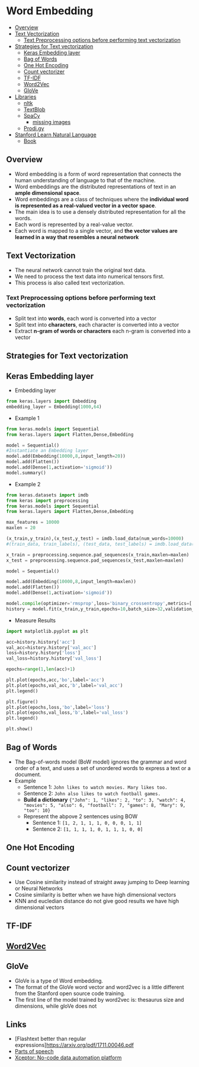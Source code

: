 
# Word Embedding
- [Overview](#overview)
- [Text Vectorization](#text-vectorization)
  - [Text Preprocessing options before performing text vectorization](#text-preprocessing-options-for-before-performing-text-vectorization)
- [Strategies for Text vectorization](#strategies-for-text-vectorization)
  - [Keras Embedding layer](#keras-embedding-layer)
  - [Bag of Words](#bag-of-eords)
  - [One Hot Encoding](#one-hot-encoding)
  - [Count vectorizer](#count-vectorizer)
  - [TF-IDF](#tf-idf)
  - [Word2Vec](#word2vec)
  - [GloVe](#gloVe)
- [Libraries](#libraries)
  - [nltk](https://www.nltk.org/)
  - [TextBlob](https://colab.research.google.com/drive/11PEnYPnmi0eS9wVOXn1lSfiTxFUvUYNi?usp=sharing)
  - [SpaCy](https://colab.research.google.com/drive/1IRfOFBQ5N6_m0cMgmkzagtfCACrf8sxJ?usp=sharing)
    - [missing images](https://drive.google.com/drive/folders/1HL7EiZlpOloAlRI8Mm2jr-x9r2jqM11H)
  - [Prodi.gy](https://prodi.gy/)
- [Stanford Learn Natural Language](https://web.stanford.edu/~jurafsky/slp3/)
  - [Book](https://web.stanford.edu/~jurafsky/slp3/ed3book_jan122022.pdf)

## Overview
- Word embedding is a form of word representation that connects the human understanding of language to that of the machine. 
- Word embeddings are the distributed representations of text in an **ample dimensional space**. 
- Word embeddings are a class of techniques where the **individual word is represented as a real-valued vector in a vector space**. 
- The main idea is to use a densely distributed representation for all the words. 
- Each word is represented by a real-value vector. 
- Each word is mapped to a single vector, and **the vector values are learned in a way that resembles a neural network**

## Text Vectorization
- The neural network cannot train the original text data. 
- We need to process the text data into numerical tensors first. 
- This process is also called text vectorization.

### Text Preprocessing options before performing text vectorization
- Split text into **words**, each word is converted into a vector
- Split text into **characters**, each character is converted into a vector
- Extract **n-gram of words or characters** each n-gram is converted into a vector

## Strategies for Text vectorization
## Keras Embedding layer
- Embedding layer
```python
from keras.layers import Embedding
embedding_layer = Embedding(1000,64)
```
- Example 1
```python
from keras.models import Sequential
from keras.layers import Flatten,Dense,Embedding

model = Sequential()
#Instantiate an Embedding layer
model.add(Embedding(10000,8,input_length=20))
model.add(Flatten())
model.add(Dense(1,activation='sigmoid'))
model.summary()
```
- Example 2
```python
from keras.datasets import imdb
from keras import preprocessing
from keras.models import Sequential
from keras.layers import Flatten,Dense,Embedding

max_features = 10000
maxlen = 20

(x_train,y_train),(x_test,y_test) = imdb.load_data(num_words=10000)
#(train_data, train_labels), (test_data, test_labels) = imdb.load_data(num_words=10000)

x_train = preprocessing.sequence.pad_sequences(x_train,maxlen=maxlen)
x_test = preprocessing.sequence.pad_sequences(x_test,maxlen=maxlen)

model = Sequential()

model.add(Embedding(10000,8,input_length=maxlen))
model.add(Flatten())
model.add(Dense(1,activation='sigmoid'))

model.compile(optimizer='rmsprop',loss='binary_crossentropy',metrics=['acc'])
history = model.fit(x_train,y_train,epochs=10,batch_size=32,validation_split=0.2,verbose=1)
```
- Measure Results
```python
import matplotlib.pyplot as plt

acc=history.history['acc']
val_acc=history.history['val_acc']
loss=history.history['loss']
val_loss=history.history['val_loss']

epochs=range(1,len(acc)+1)

plt.plot(epochs,acc,'bo',label='acc')
plt.plot(epochs,val_acc,'b',label='val_acc')
plt.legend()

plt.figure()
plt.plot(epochs,loss,'bo',label='loss')
plt.plot(epochs,val_loss,'b',label='val_loss')
plt.legend()

plt.show()
```
## Bag of Words
- The Bag-of-words model (BoW model) ignores the grammar and word order of a text, and uses a set of unordered words to express a text or a document.
- Example
  - Sentence 1: `John likes to watch movies. Mary likes too.`
  - Sentence 2: `John also likes to watch football games.`
  - **Build a dictionary**
    `{"John": 1, "likes": 2, "to": 3, "watch": 4, "movies": 5, "also": 6, "football": 7, "games": 8, "Mary": 9, "too": 10}`
  - Represent the abpove 2 sentences using BOW
    - Sentence 1: `[1, 2, 1, 1, 1, 0, 0, 0, 1, 1]`
    - Sentence 2: `[1, 1, 1, 1, 0, 1, 1, 1, 0, 0]`

## One Hot Encoding
## Count vectorizer
- Use Cosine similarity instead of straight away jumping to Deep learning or Neural Networks
- Cosine similarity is better when we have high dimensional vectors
- KNN and eucledian distance do not give good results we have high dimensional vectors
## TF-IDF
## [Word2Vec](https://builtin.com/machine-learning/nlp-word2vec-python)
## GloVe
- GloVe is a type of Word embedding. 
- The format of the GloVe word vector and word2vec is a little different from the Stanford open source code training. 
- The first line of the model trained by word2vec is: thesaurus size and dimensions, while gloVe does not

## Links
- [Flashtext better than regular expressions]https://arxiv.org/pdf/1711.00046.pdf
- [Parts of speech](https://sites.google.com/site/partofspeechhelp/)
- [Xceptor: No-code data automation platform](https://www.xceptor.com/)
